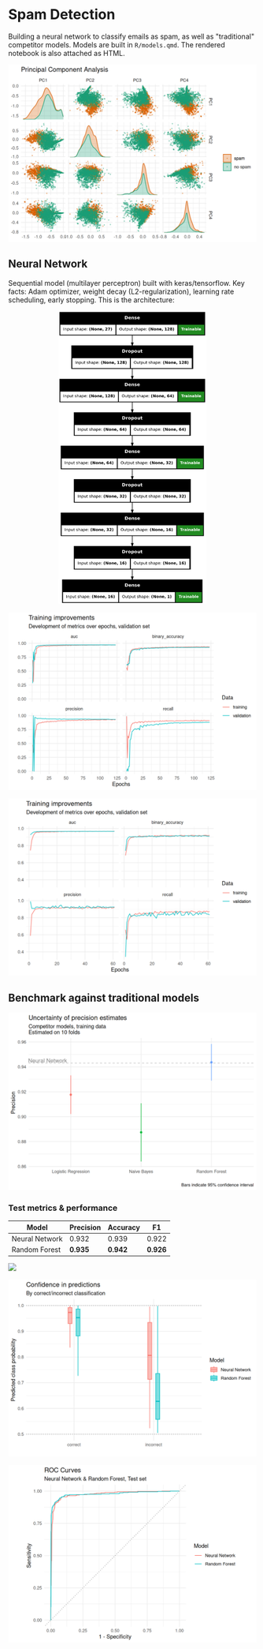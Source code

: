 # Spam Detection

Building a neural network to classify emails as spam, as well as "traditional" competitor models. Models are built in `R/models.qmd`. The rendered notebook is also attached as HTML.

![](figures/pca.png)

## Neural Network

Sequential model (multilayer perceptron) built with keras/tensorflow. Key facts: Adam optimizer, weight decay (L2-regularization), learning rate scheduling, early stopping. This is the architecture:

<p align="center">
    <img src="figures/neural_network.png" alt="Description" width="300">
</p>

![](figures/training_curves.png)

![](figures/training_curves_metrics.png)

## Benchmark against traditional models

![](figures/uncertainty_precision.png)

### Test metrics & performance

| Model | Precision | Accuracy | F1 |
|-------|-----------|----------|----|
| Neural Network | 0.932 | 0.939 | 0.922 |
| Random Forest | **0.935** | **0.942** | **0.926** |

![](figures/test_bootstrapped_ci.png)

![](figures/confidence.png)

![](figures/roc_curves.png)
